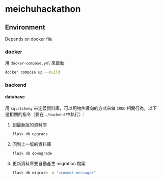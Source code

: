 # meichuhackathon

## Environment

Depends on docker file

### docker

用 `docker-compose.yml` 來啟動
```bash
docker compose up --build
```

### backend

#### database

用 `sqlalchemy` 來定義資料庫，可以用物件導向的方式來做 `CRUD` 相關行為，以下是相關的指令（要在 `./backend` 中執行）：

1. 到最新版的資料庫
    ```bash
    flask db upgrade
    ```
2. 回到上一版的資料庫
    ```bash
    flask db downgrade
    ```
3. 更新資料庫要自動產生 migration 檔案
    ```bash
    flask db migrate -m "<commit message>"
    ```
